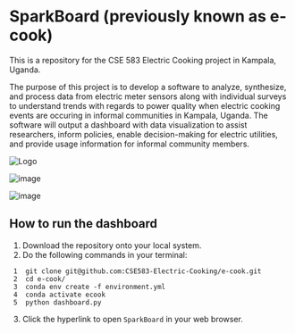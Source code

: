 # SparkBoard (previously known as e-cook) <br>
This is a repository for the CSE 583 Electric Cooking project in Kampala, Uganda. <br>

The purpose of this project is to develop a software to analyze, synthesize, and process data from electric meter sensors along with individual surveys to understand trends with regards to power quality when electric cooking events are occuring in informal communities in Kampala, Uganda. The software will output a dashboard with data visualization to assist researchers, inform policies, enable decision-making for electric utilities, and provide usage information for informal community members.
 
![Logo](https://github.com/CSE583-Electric-Cooking/e-cook/assets/114764862/29018e74-cdd1-46d6-a949-4d2424999bfd)

![image](https://github.com/CSE583-Electric-Cooking/e-cook/assets/147548462/60e71067-f480-4428-803d-13a19f45f496)

![image](https://github.com/CSE583-Electric-Cooking/e-cook/assets/147548462/0ff0637b-a1c1-49c1-9be0-27fb78d14a03)


## How to run the dashboard
1. Download the repository onto your local system.  
2. Do the following commands in your terminal:  
```
 1  git clone git@github.com:CSE583-Electric-Cooking/e-cook.git
 2  cd e-cook/
 3  conda env create -f environment.yml
 4  conda activate ecook  
 5  python dashboard.py
```  
3. Click the hyperlink to open `SparkBoard` in your web browser.

